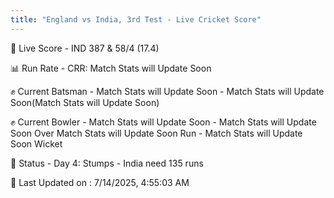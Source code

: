 ```yaml
---
title: "England vs India, 3rd Test - Live Cricket Score"
---
```


🔴 Live Score - IND 387 & 58/4 (17.4)  

📊 Run Rate - CRR: Match Stats will Update Soon  

✊ Current Batsman - Match Stats will Update Soon - Match Stats will Update Soon(Match Stats will Update Soon)  

✊ Current Bowler - Match Stats will Update Soon - Match Stats will Update Soon Over Match Stats will Update Soon Run - Match Stats will Update Soon Wicket  

📑 Status - Day 4: Stumps - India need 135 runs

📝 Last Updated on : 7/14/2025, 4:55:03 AM  

